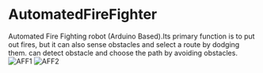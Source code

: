# AutomatedFireFighter
 Automated Fire Fighting robot (Arduino Based).Its primary function is to put out fires, but it can also sense obstacles and select a route by dodging them. can detect obstacle and choose the path by avoiding obstacles.
![AFF1](https://github.com/SheikhAminul24/AutomatedFireFighter/assets/94759040/3c510aa9-1abf-4b62-af48-279bf3eb6bb8)
![AFF2](https://github.com/SheikhAminul24/AutomatedFireFighter/assets/94759040/70a88bd7-5de0-4c08-bec3-bd60f6939c3b)

